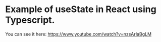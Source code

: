 # Example of useState in React using Typescript.

You can see it here:
https://www.youtube.com/watch?v=nzsArIaBgLM

